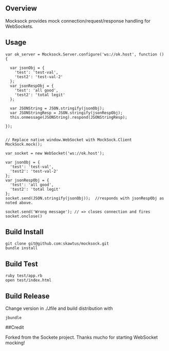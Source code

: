 
## Overview

Mocksock provides mock connection/request/response handling for WebSockets.



## Usage

    var ok_server = Mocksock.Server.configure('ws://ok.host', function () {

      var jsonObj = {
        'test': 'test-val',
        'test2': 'test-val-2'
      };
      var jsonRespObj = {
        'test': 'all good',
        'test2': 'total legit'
      };

      var JSONString = JSON.stringify(jsonObj);
      var JSONStringResp = JSON.stringify(jsonRespObj);
      this.onmessage(JSONString).respond(JSONStringResp);

    });

    
    // Replace native window.WebSocket with MockSock.Client
    MockSock.mock();
    
    var socket = new WebSocket('ws://ok.host');

    var jsonObj = {
      'test': 'test-val',
      'test2': 'test-val-2'
    };
    var jsonRespObj = {
      'test': 'all good',
      'test2': 'total legit'
    };
    socket.send(JSON.stringify(jsonObj));  //responds with jsonRespObj as noted above.
    
    socket.send('Wrong message'); // => closes connection and fires socket.onclose()


## Build Install

    git clone git@github.com:skawtus/mocksock.git
    bundle install
    
## Build Test

    ruby test/app.rb
    open test/index.html

## Build Release

Change version in ./Jfile and build distribution with

    jbundle
    
##Credit

Forked from the Sockete project.  Thanks mucho for starting WebSocket mocking!

